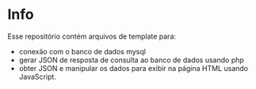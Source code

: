 # Info
Esse repositório contém arquivos de template para:
  - conexão com o banco de dados mysql
  - gerar JSON de resposta de consulta ao banco de dados usando php
  - obter JSON e manipular os dados para exibir na página HTML usando JavaScript.
